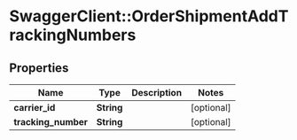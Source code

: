 # SwaggerClient::OrderShipmentAddTrackingNumbers

## Properties
Name | Type | Description | Notes
------------ | ------------- | ------------- | -------------
**carrier_id** | **String** |  | [optional] 
**tracking_number** | **String** |  | [optional] 



